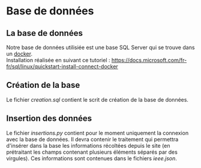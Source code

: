 Base de données
=========


## La base de données

Notre base de données utilisiée est une base SQL Server qui se trouve dans 
un [docker](https://fr.wikipedia.org/wiki/Docker_(logiciel)).   
Installation réalisée en suivant ce tutoriel : https://docs.microsoft.com/fr-fr/sql/linux/quickstart-install-connect-docker


## Création de la base

Le fichier *creation.sql* contient le scrit de création de la base de données.


## Insertion des données

Le fichier *insertions.py* contient pour le moment uniquement la connexion avec la base de données.
Il devra contenir le traitement qui permettra d'insérer dans la base les informations récoltées depuis le site (en prétraitant les champs contenant plusieurs éléments séparés par des virgules). Ces informations
sont contenues dans le fichiers *ieee.json*.

